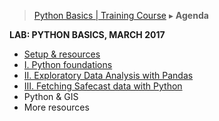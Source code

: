 > [Python Basics | Training Course](agenda-python.md) ▸ **Agenda**

**LAB: PYTHON BASICS, MARCH 2017**

* [Setup & resources](python-setup.md)
* [I. Python foundations](1-python-foundations.md)
* [II. Exploratory Data Analysis with Pandas](2-python-eda-with-pandas.md)
* [III. Fetching Safecast data with Python](3-using-safecast-api.md)
* Python & GIS
* More resources
 
